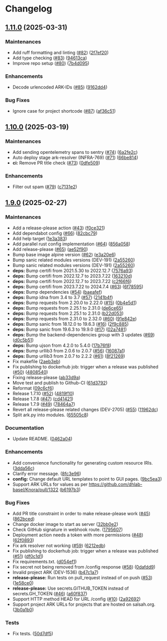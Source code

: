 # Changelog

## [1.11.0](https://github.com/dasch-swiss/ark-resolver/compare/ark_resolver-v1.10.0...ark_resolver-v1.11.0) (2025-03-31)


### Maintenances

* Add ruff formatting and linting ([#82](https://github.com/dasch-swiss/ark-resolver/issues/82)) ([2f7ef20](https://github.com/dasch-swiss/ark-resolver/commit/2f7ef20193a74b7c63b57528f702e0598993ab3c))
* Add type checking ([#83](https://github.com/dasch-swiss/ark-resolver/issues/83)) ([94613ca](https://github.com/dasch-swiss/ark-resolver/commit/94613cad086244b240b332bd0ce839de5e290f6e))
* Improve repo setup ([#80](https://github.com/dasch-swiss/ark-resolver/issues/80)) ([7b4d095](https://github.com/dasch-swiss/ark-resolver/commit/7b4d095fb638224bc766bfb08ae60b6fb8359b12))


### Enhancements

* Decode urlencoded ARK-IDs ([#85](https://github.com/dasch-swiss/ark-resolver/issues/85)) ([9162dd4](https://github.com/dasch-swiss/ark-resolver/commit/9162dd4927a8ebcaf281aca16e969eb1b023f93e))


### Bug Fixes

* Ignore case for project shortcode ([#87](https://github.com/dasch-swiss/ark-resolver/issues/87)) ([af36c51](https://github.com/dasch-swiss/ark-resolver/commit/af36c5107e88db2a7f2239875e389532e0216a19))

## [1.10.0](https://github.com/dasch-swiss/ark-resolver/compare/ark_resolver-v1.9.0...ark_resolver-v1.10.0) (2025-03-19)


### Maintenances

* Add sending opentelemetry spans to sentry ([#74](https://github.com/dasch-swiss/ark-resolver/issues/74)) ([6a2fe2c](https://github.com/dasch-swiss/ark-resolver/commit/6a2fe2cddf24b2b529671981727c38bea7ef62e4))
* Auto deploy stage ark-resolver (INFRA-769) ([#71](https://github.com/dasch-swiss/ark-resolver/issues/71)) ([66be814](https://github.com/dasch-swiss/ark-resolver/commit/66be814a3d562d64daddb8f035cf40b5519be1de))
* **ci:** Remove PR title check ([#73](https://github.com/dasch-swiss/ark-resolver/issues/73)) ([0dfe509](https://github.com/dasch-swiss/ark-resolver/commit/0dfe509c13504629339d8540a772f1e22f9f547f))


### Enhancements

* Filter out spam ([#79](https://github.com/dasch-swiss/ark-resolver/issues/79)) ([c7131e2](https://github.com/dasch-swiss/ark-resolver/commit/c7131e22eba9f5d1946159e117482b9e3a6ae4f8))

## [1.9.0](https://github.com/dasch-swiss/ark-resolver/compare/ark_resolver-v1.8.0...ark_resolver-v1.9.0) (2025-02-27)


### Maintenances

* Add a release-please action ([#43](https://github.com/dasch-swiss/ark-resolver/issues/43)) ([f0ce321](https://github.com/dasch-swiss/ark-resolver/commit/f0ce321ef768cede0589539aa7e27ded289209fd))
* Add dependabot config ([#66](https://github.com/dasch-swiss/ark-resolver/issues/66)) ([82cbc79](https://github.com/dasch-swiss/ark-resolver/commit/82cbc793c067c46abc3c7f3e660a80de107f6ada))
* Add help target ([1e3a383](https://github.com/dasch-swiss/ark-resolver/commit/1e3a3834f9da503afdd2d2ae4a3eebcc063bc69d))
* Add parallel rust config implementation ([#64](https://github.com/dasch-swiss/ark-resolver/issues/64)) ([856a058](https://github.com/dasch-swiss/ark-resolver/commit/856a0584b0ba5d9c546d37cb4c2fb4f0e1007564))
* Add release-please ([#65](https://github.com/dasch-swiss/ark-resolver/issues/65)) ([ae52f90](https://github.com/dasch-swiss/ark-resolver/commit/ae52f90f9cf422105a8c87a51502ed7d2e38bf29))
* Bump base image alpine version ([#62](https://github.com/dasch-swiss/ark-resolver/issues/62)) ([e3a20e6](https://github.com/dasch-swiss/ark-resolver/commit/e3a20e6a0051811975817b05bf724bbcd9eeb11d))
* Bump sanic related modules versions (DEV-191) ([2a55260](https://github.com/dasch-swiss/ark-resolver/commit/2a5526092ce2a6dfa2bc834db0c0fa002ffe64d7))
* Bump sanic related modules versions (DEV-191) ([2a55260](https://github.com/dasch-swiss/ark-resolver/commit/2a5526092ce2a6dfa2bc834db0c0fa002ffe64d7))
* **deps:** Bump certifi from 2021.5.30 to 2022.12.7 ([7576a93](https://github.com/dasch-swiss/ark-resolver/commit/7576a939f462c96cb6cc0ab4de9d881fc4c8ccf0))
* **deps:** Bump certifi from 2022.12.7 to 2023.7.22 ([163210d](https://github.com/dasch-swiss/ark-resolver/commit/163210d342e046e48d8e49542fec3a416ad2b500))
* **deps:** Bump certifi from 2022.12.7 to 2023.7.22 ([c2f66f6](https://github.com/dasch-swiss/ark-resolver/commit/c2f66f6505b4ecb64ea19f46ba79cb0a578f3645))
* **deps:** Bump certifi from 2023.7.22 to 2024.7.4 ([#63](https://github.com/dasch-swiss/ark-resolver/issues/63)) ([6f78595](https://github.com/dasch-swiss/ark-resolver/commit/6f78595bd724bd4d101f560e7e50d82ba417ac13))
* **deps:** Bump dependencies ([#54](https://github.com/dasch-swiss/ark-resolver/issues/54)) ([baeafef](https://github.com/dasch-swiss/ark-resolver/commit/baeafefd811f5a464a19f6144caac8858e2bb1eb))
* **deps:** Bump idna from 3.4 to 3.7 ([#57](https://github.com/dasch-swiss/ark-resolver/issues/57)) ([2141b4f](https://github.com/dasch-swiss/ark-resolver/commit/2141b4f4c7b6918023d381623bc75df8c0213e24))
* **deps:** Bump requests from 2.20.0 to 2.22.0 ([#15](https://github.com/dasch-swiss/ark-resolver/issues/15)) ([0b4e5d1](https://github.com/dasch-swiss/ark-resolver/commit/0b4e5d1ed86f94862edf68ea606262267d2497c9))
* **deps:** Bump requests from 2.25.1 to 2.31.0 ([de6ce65](https://github.com/dasch-swiss/ark-resolver/commit/de6ce651597f45a117a202c066cedb57354dc83f))
* **deps:** Bump requests from 2.25.1 to 2.31.0 ([b22d053](https://github.com/dasch-swiss/ark-resolver/commit/b22d053a583811a718fcf16f12e3a37aa64932b8))
* **deps:** Bump requests from 2.31.0 to 2.32.0 ([#60](https://github.com/dasch-swiss/ark-resolver/issues/60)) ([91e842e](https://github.com/dasch-swiss/ark-resolver/commit/91e842e467257bda0b01c9632ba9f5c56fd4bc44))
* **deps:** Bump sanic from 18.12.0 to 19.6.3 ([#16](https://github.com/dasch-swiss/ark-resolver/issues/16)) ([2f9c885](https://github.com/dasch-swiss/ark-resolver/commit/2f9c885d7f4088cfcddd9c5a8d546021646def0e))
* **deps:** Bump sanic from 19.6.3 to 19.9.0 ([#17](https://github.com/dasch-swiss/ark-resolver/issues/17)) ([02a7481](https://github.com/dasch-swiss/ark-resolver/commit/02a7481bc3000366f49ca2bff3034eef1d11e3e0))
* **deps:** Bump the backend-dependencies group with 3 updates ([#69](https://github.com/dasch-swiss/ark-resolver/issues/69)) ([d0c5b51](https://github.com/dasch-swiss/ark-resolver/commit/d0c5b51ca6930f6ac9b5e329f449d7af843a4822))
* **deps:** Bump ujson from 4.2.0 to 5.4.0 ([17b76f8](https://github.com/dasch-swiss/ark-resolver/commit/17b76f8c1367abdd3f9e07e4504ca05abc4a4236))
* **deps:** Bump urllib3 from 2.0.6 to 2.0.7 ([#56](https://github.com/dasch-swiss/ark-resolver/issues/56)) ([16087a1](https://github.com/dasch-swiss/ark-resolver/commit/16087a1f4c13ea7c85743ccfd03abaf5a691f916))
* **deps:** Bump urllib3 from 2.0.7 to 2.2.2 ([#61](https://github.com/dasch-swiss/ark-resolver/issues/61)) ([8f21269](https://github.com/dasch-swiss/ark-resolver/commit/8f21269cdc69e0cd44ff24eb848f6f79cd0a4049))
* Fix makefile ([2aeb3eb](https://github.com/dasch-swiss/ark-resolver/commit/2aeb3eb1bc98dfa782d9004130fd6d40efe98ce5))
* Fix publishing to dockerhub job: trigger when a release was published ([#50](https://github.com/dasch-swiss/ark-resolver/issues/50)) ([4808540](https://github.com/dasch-swiss/ark-resolver/commit/48085407bcbcbfad93105c73455acda173ee3b4d))
* Fixing release-please ([ab33d9a](https://github.com/dasch-swiss/ark-resolver/commit/ab33d9a2051bfaf814b7699bd07109863e7f7d9f))
* Move test and publish to Github-CI ([61d3792](https://github.com/dasch-swiss/ark-resolver/commit/61d3792330f536e856140ba36e684f3ae889ec43))
* Reformat ([09c6cf6](https://github.com/dasch-swiss/ark-resolver/commit/09c6cf63b9edd4a01296a068d70df3d6cf65f1ec))
* Release 1.7.10 ([#52](https://github.com/dasch-swiss/ark-resolver/issues/52)) ([4819f10](https://github.com/dasch-swiss/ark-resolver/commit/4819f10aeef5d5c2b47e085e1dc596b83c8d38d4))
* Release 1.7.8 ([#47](https://github.com/dasch-swiss/ark-resolver/issues/47)) ([cd41421](https://github.com/dasch-swiss/ark-resolver/commit/cd414217d864ade5eb84ecb81d6fe65961ee982e))
* Release 1.7.9 ([#49](https://github.com/dasch-swiss/ark-resolver/issues/49)) ([78464a7](https://github.com/dasch-swiss/ark-resolver/commit/78464a7b9b13df4e51b1d8e5e16c1ee8c4fd4d58))
* Revert all release-please related changes (DEV-2705) ([#55](https://github.com/dasch-swiss/ark-resolver/issues/55)) ([11962dc](https://github.com/dasch-swiss/ark-resolver/commit/11962dcc5df11cfa2eb2e984f28fc1fe10c41a5d))
* Split ark.py into modules. ([65505c8](https://github.com/dasch-swiss/ark-resolver/commit/65505c81ef3def9975c1cecf0ef815a4792c0246))


### Documentation

* Update README. ([0462a04](https://github.com/dasch-swiss/ark-resolver/commit/0462a04a0be21e96205a516856e6d61c383469d8))


### Enhancements

* Add convenience functionality for generating custom resource IRIs. ([3dda56c](https://github.com/dasch-swiss/ark-resolver/commit/3dda56c59fd8255ac9dc6d06a05ccc77efe19661))
* Clarify error message. ([8fc3e96](https://github.com/dasch-swiss/ark-resolver/commit/8fc3e968dfe3bb71011aeadde3bdd9219fb875ec))
* **config:** Change default URL templates to point to GUI pages. ([9bc5ea3](https://github.com/dasch-swiss/ark-resolver/commit/9bc5ea3272a6738b63e95020af640773b83899b4))
* Support ARK URLs for values as per https://github.com/dhlab-basel/Knora/pull/1322 ([b6197b3](https://github.com/dasch-swiss/ark-resolver/commit/b6197b3b26ae3ae225b252fb2d20c21f30a09be9))


### Bug Fixes

* Add PR title constraint in order to make release-please work ([#45](https://github.com/dasch-swiss/ark-resolver/issues/45)) ([862bced](https://github.com/dasch-swiss/ark-resolver/commit/862bced1394e8087b624db6bb7ad67fe5ed3abff))
* Change docker image to start as server ([32bb0e2](https://github.com/dasch-swiss/ark-resolver/commit/32bb0e277068ddf20037ea2ad4dea747c623828b))
* Check GitHub signature in webhook route. ([1795607](https://github.com/dasch-swiss/ark-resolver/commit/17956079bb7b81dc1185e8f0f3607e2ae86444f0))
* Deployment action needs a token with more permissions ([#48](https://github.com/dasch-swiss/ark-resolver/issues/48)) ([62f0893](https://github.com/dasch-swiss/ark-resolver/commit/62f0893040ce6584e2261877b7414893e6e2cb29))
* Fix ark resolver not working ([#59](https://github.com/dasch-swiss/ark-resolver/issues/59)) ([6212edb](https://github.com/dasch-swiss/ark-resolver/commit/6212edbfdd369bea09b23cc90748f3f0874a2974))
* Fix publishing to dockerhub job: trigger when a release was published ([#51](https://github.com/dasch-swiss/ark-resolver/issues/51)) ([df0c1d1](https://github.com/dasch-swiss/ark-resolver/commit/df0c1d1703830809fec812f331ff3d309525885f))
* Fix requirements.txt. ([d054ef1](https://github.com/dasch-swiss/ark-resolver/commit/d054ef1f8bad736a665679a81daba737891a6165))
* Fix secret not being removed from /config response ([#58](https://github.com/dasch-swiss/ark-resolver/issues/58)) ([0dafdd9](https://github.com/dasch-swiss/ark-resolver/commit/0dafdd9631974a714c951e7905a9c2653a1a222d))
* Invalid project ARK (DEV-1536) ([b47c1a7](https://github.com/dasch-swiss/ark-resolver/commit/b47c1a70e6669f5b9f21c9408f1a5d24fc169ae3))
* **release-please:** Run tests on pull_request instead of on push ([#53](https://github.com/dasch-swiss/ark-resolver/issues/53)) ([1e58ce0](https://github.com/dasch-swiss/ark-resolver/commit/1e58ce00195b4839444e2bfcf17d3cafe46b40ef))
* **release-please:** Use secrets.GITHUB_TOKEN instead of secrets.GH_TOKEN ([#46](https://github.com/dasch-swiss/ark-resolver/issues/46)) ([a60f837](https://github.com/dasch-swiss/ark-resolver/commit/a60f837e150ba0cf27f2f16883fff9ddc6111421))
* Support HTTP method HEAD for URL /config ([#10](https://github.com/dasch-swiss/ark-resolver/issues/10)) ([2a92692](https://github.com/dasch-swiss/ark-resolver/commit/2a92692271fae0f4e20ac68b288875577d4c3877))
* Support project ARK URLs for projects that are hosted on salsah.org. ([3b0a1b0](https://github.com/dasch-swiss/ark-resolver/commit/3b0a1b06af199ee521981f227c1fd16899ebd4c2))


### Tests

* Fix tests. ([50d7df5](https://github.com/dasch-swiss/ark-resolver/commit/50d7df581a4d2c70808311b093aae26e9f00e0a3))
